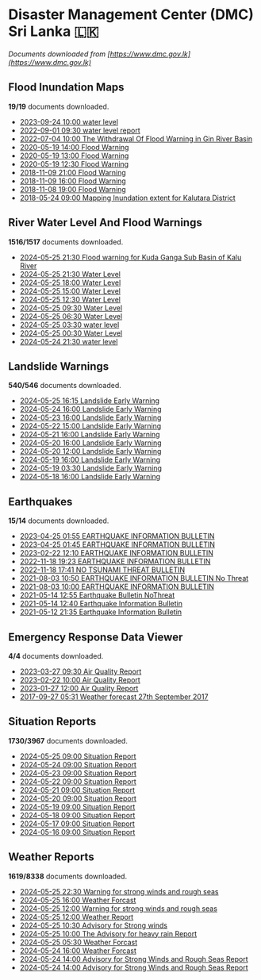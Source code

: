 # Disaster Management Center (DMC) Sri Lanka :sri_lanka:

*Documents downloaded from [https://www.dmc.gov.lk](https://www.dmc.gov.lk)*

## Flood Inundation Maps

**19/19** documents downloaded.

* [2023-09-24 10:00 water level](data/flood-inundation-maps/20230924.1000.water-level.pdf)
* [2022-09-01 09:30 water level report](data/flood-inundation-maps/20220901.0930.water-level-report.pdf)
* [2022-07-04 10:00 The Withdrawal Of Flood Warning in Gin River Basin](data/flood-inundation-maps/20220704.1000.the-withdrawal-of-flood-warning-in-gin-river-basin.pdf)
* [2020-05-19 14:00 Flood Warning](data/flood-inundation-maps/20200519.1400.flood-warning.pdf)
* [2020-05-19 13:00 Flood Warning](data/flood-inundation-maps/20200519.1300.flood-warning.pdf)
* [2020-05-19 12:30 Flood Warning](data/flood-inundation-maps/20200519.1230.flood-warning.pdf)
* [2018-11-09 21:00 Flood Warning](data/flood-inundation-maps/20181109.2100.flood-warning.PDF)
* [2018-11-09 16:00 Flood Warning](data/flood-inundation-maps/20181109.1600.flood-warning.PDF)
* [2018-11-08 19:00 Flood Warning](data/flood-inundation-maps/20181108.1900.flood-warning.PDF)
* [2018-05-24 09:00 Mapping Inundation extent for Kalutara District](data/flood-inundation-maps/20180524.0900.mapping-inundation-extent-for-kalutara-district.pdf)

## River Water Level And Flood Warnings

**1516/1517** documents downloaded.

* [2024-05-25 21:30 Flood warning for Kuda Ganga Sub Basin of Kalu River](data/river-water-level-and-flood-warnings/20240525.2130.flood-warning-for-kuda-ganga-sub-basin-of-kalu-river.pdf)
* [2024-05-25 21:30 Water Level](data/river-water-level-and-flood-warnings/20240525.2130.water-level.pdf)
* [2024-05-25 18:00 Water Level](data/river-water-level-and-flood-warnings/20240525.1800.water-level.pdf)
* [2024-05-25 15:00 Water Level](data/river-water-level-and-flood-warnings/20240525.1500.water-level.pdf)
* [2024-05-25 12:30 Water Level](data/river-water-level-and-flood-warnings/20240525.1230.water-level.pdf)
* [2024-05-25 09:30 Water Level](data/river-water-level-and-flood-warnings/20240525.0930.water-level.pdf)
* [2024-05-25 06:30 Water Level](data/river-water-level-and-flood-warnings/20240525.0630.water-level.pdf)
* [2024-05-25 03:30 water level](data/river-water-level-and-flood-warnings/20240525.0330.water-level.pdf)
* [2024-05-25 00:30 Water Level](data/river-water-level-and-flood-warnings/20240525.0030.water-level.pdf)
* [2024-05-24 21:30 water level](data/river-water-level-and-flood-warnings/20240524.2130.water-level.pdf)

## Landslide Warnings

**540/546** documents downloaded.

* [2024-05-25 16:15 Landslide Early Warning](data/landslide-warnings/20240525.1615.landslide-early-warning.pdf)
* [2024-05-24 16:00 Landslide Early Warning](data/landslide-warnings/20240524.1600.landslide-early-warning.pdf)
* [2024-05-23 16:00 Landslide Early Warning](data/landslide-warnings/20240523.1600.landslide-early-warning.pdf)
* [2024-05-22 15:00 Landslide Early Warning](data/landslide-warnings/20240522.1500.landslide-early-warning.pdf)
* [2024-05-21 16:00 Landslide Early Warning](data/landslide-warnings/20240521.1600.landslide-early-warning.pdf)
* [2024-05-20 16:00 Landslide Early Warning](data/landslide-warnings/20240520.1600.landslide-early-warning.pdf)
* [2024-05-20 12:00 Landslide Early Warning](data/landslide-warnings/20240520.1200.landslide-early-warning.pdf)
* [2024-05-19 16:00 Landslide Early Warning](data/landslide-warnings/20240519.1600.landslide-early-warning.pdf)
* [2024-05-19 03:30 Landslide Early Warning](data/landslide-warnings/20240519.0330.landslide-early-warning.pdf)
* [2024-05-18 16:00 Landslide Early Warning](data/landslide-warnings/20240518.1600.landslide-early-warning.pdf)

## Earthquakes

**15/14** documents downloaded.

* [2023-04-25 01:55 EARTHQUAKE INFORMATION BULLETIN](data/earthquakes/20230425.0155.earthquake-information-bulletin.pdf)
* [2023-04-25 01:45 EARTHQUAKE INFORMATION BULLETIN](data/earthquakes/20230425.0145.earthquake-information-bulletin.pdf)
* [2023-02-22 12:10 EARTHQUAKE INFORMATION BULLETIN](data/earthquakes/20230222.1210.earthquake-information-bulletin.pdf)
* [2022-11-18 19:23 EARTHQUAKE INFORMATION BULLETIN](data/earthquakes/20221118.1923.earthquake-information-bulletin.pdf)
* [2022-11-18 17:41 NO TSUNAMI THREAT BULLETIN](data/earthquakes/20221118.1741.no-tsunami-threat-bulletin.pdf)
* [2021-08-03 10:50 EARTHQUAKE INFORMATION BULLETIN No Threat](data/earthquakes/20210803.1050.earthquake-information-bulletin-no-threat.pdf)
* [2021-08-03 10:00 EARTHQUAKE INFORMATION BULLETIN](data/earthquakes/20210803.1000.earthquake-information-bulletin.pdf)
* [2021-05-14 12:55 Earthquake Bulletin NoThreat](data/earthquakes/20210514.1255.earthquake-bulletin-nothreat.pdf)
* [2021-05-14 12:40 Earthquake Information Bulletin](data/earthquakes/20210514.1240.earthquake-information-bulletin.pdf)
* [2021-05-12 21:35 Earthquake Information Bulletin](data/earthquakes/20210512.2135.earthquake-information-bulletin.pdf)

## Emergency Response Data Viewer

**4/4** documents downloaded.

* [2023-03-27 09:30 Air Quality Report](data/emergency-response-data-viewer/20230327.0930.air-quality-report.pdf)
* [2023-02-22 10:00 Air Quality Report](data/emergency-response-data-viewer/20230222.1000.air-quality-report.pdf)
* [2023-01-27 12:00 Air Quality Report](data/emergency-response-data-viewer/20230127.1200.air-quality-report.pdf)
* [2017-09-27 05:31 Weather forecast 27th September 2017](data/emergency-response-data-viewer/20170927.0531.weather-forecast-27th-september-2017.pdf)

## Situation Reports

**1730/3967** documents downloaded.

* [2024-05-25 09:00 Situation Report](data/situation-reports/20240525.0900.situation-report.pdf)
* [2024-05-24 09:00 Situation Report](data/situation-reports/20240524.0900.situation-report.pdf)
* [2024-05-23 09:00 Situation Report](data/situation-reports/20240523.0900.situation-report.pdf)
* [2024-05-22 09:00 Situation Report](data/situation-reports/20240522.0900.situation-report.pdf)
* [2024-05-21 09:00 Situation Report](data/situation-reports/20240521.0900.situation-report.pdf)
* [2024-05-20 09:00 Situation Report](data/situation-reports/20240520.0900.situation-report.pdf)
* [2024-05-19 09:00 Situation Report](data/situation-reports/20240519.0900.situation-report.pdf)
* [2024-05-18 09:00 Situation Report](data/situation-reports/20240518.0900.situation-report.pdf)
* [2024-05-17 09:00 Situation Report](data/situation-reports/20240517.0900.situation-report.pdf)
* [2024-05-16 09:00 Situation Report](data/situation-reports/20240516.0900.situation-report.pdf)

## Weather Reports

**1619/8338** documents downloaded.

* [2024-05-25 22:30 Warning for strong winds and rough seas](data/weather-reports/20240525.2230.warning-for-strong-winds-and-rough-seas.pdf)
* [2024-05-25 16:00 Weather Forcast](data/weather-reports/20240525.1600.weather-forcast.pdf)
* [2024-05-25 12:00 Warning for strong winds and rough seas](data/weather-reports/20240525.1200.warning-for-strong-winds-and-rough-seas.pdf)
* [2024-05-25 12:00 Weather Report](data/weather-reports/20240525.1200.weather-report.pdf)
* [2024-05-25 10:30 Advisory for Strong winds](data/weather-reports/20240525.1030.advisory-for-strong-winds.pdf)
* [2024-05-25 10:00 The Advisory for heavy rain Report](data/weather-reports/20240525.1000.the-advisory-for-heavy-rain-report.pdf)
* [2024-05-25 05:30 Weather Forcast](data/weather-reports/20240525.0530.weather-forcast.pdf)
* [2024-05-24 16:00 Weather Forcast](data/weather-reports/20240524.1600.weather-forcast.pdf)
* [2024-05-24 14:00 Advisory for Strong Winds and Rough Seas Report](data/weather-reports/20240524.1400.advisory-for-strong-winds-and-rough-seas-report.pdf)
* [2024-05-24 14:00 Advisory for Strong Winds and Rough Seas Report](data/weather-reports/20240524.1400.advisory-for-strong-winds-and-rough-seas-report.pdf)
